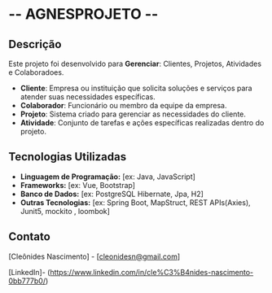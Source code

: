 # -- AGNESPROJETO --

## Descrição
Este projeto foi desenvolvido para **Gerenciar**: Clientes, Projetos, Atividades e Colaboradoes.
- **Cliente**: Empresa ou instituição que solicita soluções e serviços para atender suas necessidades específicas.
- **Colaborador**: Funcionário ou membro da equipe da empresa.
- **Projeto**: Sistema criado para gerenciar as necessidades do cliente.
- **Atividade**: Conjunto de tarefas e ações específicas realizadas dentro do projeto.


## Tecnologias Utilizadas
- **Linguagem de Programação:** [ex: Java, JavaScript]
- **Frameworks:** [ex: Vue, Bootstrap]
- **Banco de Dados:** [ex: PostgreSQL Hibernate, Jpa, H2]
- **Outras Tecnologias:** [ex: Spring Boot, MapStruct, REST APIs(Axies), Junit5, mockito , loombok]
  

## Contato
[Cleônides Nascimento] - [cleonidesn@gmail.com]

[LinkedIn]- (https://www.linkedin.com/in/cle%C3%B4nides-nascimento-0bb777b0/) 
